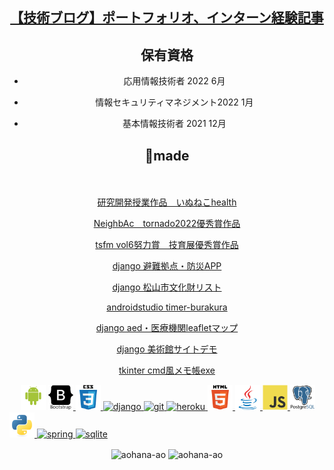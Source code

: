 <center>
  
  <h2><a href='https://joshi-engineer.com/portfolio-ao'>【技術ブログ】ポートフォリオ、インターン経験記事</a></h2>

<h2>保有資格</h2>

- 応用情報技術者 2022 6月

- 情報セキュリティマネジメント2022 1月

- 基本情報技術者 2021 12月


<h2>🔨made</h2>
  
　<p><a href='https://github.com/aohana-AO/inuneko2'>研究開発授業作品　いぬねこhealth</a></p>
  <p><a href='https://github.com/aohana-AO/tornado-mysite'>NeighbAc　tornado2022優秀賞作品</a></p>
  <p><a href='https://github.com/aohana-AO/vol6-TemperatureSenseForecastMap'>tsfm vol6努力賞　技育展優秀賞作品</a></p>
  <p><a href='https://github.com/aohana-AO/hinannproject'>django 避難拠点・防災APP</a></p>
  <p><a href='https://github.com/aohana-AO/culture_property'>django 松山市文化財リスト</a></p>
  <p><a href='https://github.com/aohana-AO/android-burakura'>androidstudio timer-burakura</a></p>
  <p><a href='https://github.com/aohana-AO/aedapp2'>django aed・医療機関leafletマップ</a><p>
  <p><a href='https://github.com/aohana-AO/museum'>django 美術館サイトデモ</a></p>
  <p><a href='https://github.com/aohana-AO/CMDmemo'>tkinter cmd風メモ帳exe</a></p>
  
  
<p align="left"> <a href="https://developer.android.com" target="_blank" rel="noreferrer"><a href="" target="blank"><img src="" alt="" /></a> 　<img src="https://raw.githubusercontent.com/devicons/devicon/master/icons/android/android-original-wordmark.svg" alt="android" width="40" height="40"/> </a> <a href="https://getbootstrap.com" target="_blank" rel="noreferrer"> <img src="https://raw.githubusercontent.com/devicons/devicon/master/icons/bootstrap/bootstrap-plain-wordmark.svg" alt="bootstrap" width="40" height="40"/> </a> <a href="https://www.w3schools.com/css/" target="_blank" rel="noreferrer"> <img src="https://raw.githubusercontent.com/devicons/devicon/master/icons/css3/css3-original-wordmark.svg" alt="css3" width="40" height="40"/> </a> <a href="https://www.djangoproject.com/" target="_blank" rel="noreferrer"> <img src="https://user-images.githubusercontent.com/84378453/173537505-001b1a39-815f-4428-a0dd-2959530ea736.png" alt="django" width="40" height="40"/> </a> <a href="https://git-scm.com/" target="_blank" rel="noreferrer"> <img src="https://www.vectorlogo.zone/logos/git-scm/git-scm-icon.svg" alt="git" width="40" height="40"/> </a> <a href="https://heroku.com" target="_blank" rel="noreferrer"> <img src="https://www.vectorlogo.zone/logos/heroku/heroku-icon.svg" alt="heroku" width="40" height="40"/> </a> <a href="https://www.w3.org/html/" target="_blank" rel="noreferrer"> <img src="https://raw.githubusercontent.com/devicons/devicon/master/icons/html5/html5-original-wordmark.svg" alt="html5" width="40" height="40"/> </a> <a href="https://www.java.com" target="_blank" rel="noreferrer"> <img src="https://raw.githubusercontent.com/devicons/devicon/master/icons/java/java-original.svg" alt="java" width="40" height="40"/> </a> <a href="https://developer.mozilla.org/en-US/docs/Web/JavaScript" target="_blank" rel="noreferrer"> <img src="https://raw.githubusercontent.com/devicons/devicon/master/icons/javascript/javascript-original.svg" alt="javascript" width="40" height="40"/> </a> <a href="https://www.postgresql.org" target="_blank" rel="noreferrer"> <img src="https://raw.githubusercontent.com/devicons/devicon/master/icons/postgresql/postgresql-original-wordmark.svg" alt="postgresql" width="40" height="40"/> </a> <a href="https://www.python.org" target="_blank" rel="noreferrer"> <img src="https://raw.githubusercontent.com/devicons/devicon/master/icons/python/python-original.svg" alt="python" width="40" height="40"/> </a> <a href="https://spring.io/" target="_blank" rel="noreferrer"> <img src="https://www.vectorlogo.zone/logos/springio/springio-icon.svg" alt="spring" width="40" height="40"/> </a> <a href="https://www.sqlite.org/" target="_blank" rel="noreferrer"> <img src="https://www.vectorlogo.zone/logos/sqlite/sqlite-icon.svg" alt="sqlite" width="40" height="40"/> </a> </a> </p>

<img align="center" src="https://github-readme-stats.vercel.app/api?username=aohana-ao&show_icons=true&locale=en" width="420" alt="aohana-ao" />  <img align="center" src="https://github-readme-stats.vercel.app/api/top-langs/?username=aohana-AO&layout=compact&theme=dracula" alt="aohana-ao" />


  
  
  

